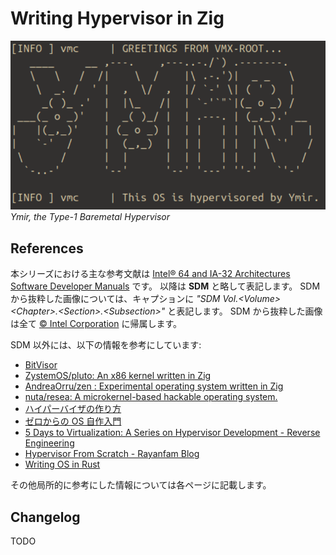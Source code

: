 # Writing Hypervisor in Zig

![Ymir](assets/ymir.png)
*Ymir, the Type-1 Baremetal Hypervisor*

## References

本シリーズにおける主な参考文献は [Intel® 64 and IA-32 Architectures Software Developer Manuals](https://www.intel.com/content/www/us/en/developer/articles/technical/intel-sdm.html) です。
以降は **SDM** と略して表記します。
SDM から抜粋した画像については、キャプションに *"SDM Vol.\<Volume\> \<Chapter\>.\<Section\>.\<Subsection\>"* と表記します。
SDM から抜粋した画像は全て [© Intel Corporation](https://www.intel.com/) に帰属します。

SDM 以外には、以下の情報を参考にしています:

- [BitVisor](https://www.bitvisor.org/)
- [ZystemOS/pluto: An x86 kernel written in Zig](https://github.com/ZystemOS/pluto)
- [AndreaOrru/zen : Experimental operating system written in Zig](https://github.com/AndreaOrru/zen)
- [nuta/resea: A microkernel-based hackable operating system.](https://github.com/nuta/resea)
- [ハイパーバイザの作り方](https://syuu1228.github.io/howto_implement_hypervisor/)
- [ゼロからの OS 自作入門](https://zero.osdev.jp/)
- [5 Days to Virtualization: A Series on Hypervisor Development - Reverse Engineering](https://revers.engineering/7-days-to-virtualization-a-series-on-hypervisor-development/)
- [Hypervisor From Scratch - Rayanfam Blog](https://rayanfam.com/topics/hypervisor-from-scratch-part-1/)
- [Writing OS in Rust](https://os.phil-opp.com)

その他局所的に参考にした情報については各ページに記載します。

## Changelog

TODO
